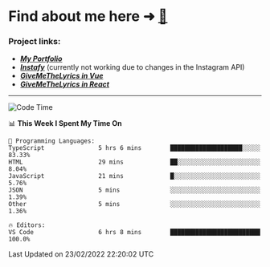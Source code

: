 # Find about me here ➜ [🧑](https://pauabella.dev)

### Project links:
- ***[My Portfolio](https://pauabella.dev)***
- ***[Instafy](https://instafy.me)*** (currently not working due to changes in the Instagram API)
- ***[GiveMeTheLyrics in Vue](https://lyrics.pauabella.dev)***
- ***[GiveMeTheLyrics in React](https://pauabella.dev/GiveMeTheLyrics)***

---
<!--START_SECTION:waka-->
![Code Time](http://img.shields.io/badge/Code%20Time-764%20hrs%2012%20mins-blue)

📊 **This Week I Spent My Time On** 

```text
💬 Programming Languages: 
TypeScript               5 hrs 6 mins        ████████████████████░░░░░   83.33% 
HTML                     29 mins             ██░░░░░░░░░░░░░░░░░░░░░░░   8.04% 
JavaScript               21 mins             █░░░░░░░░░░░░░░░░░░░░░░░░   5.76% 
JSON                     5 mins              ░░░░░░░░░░░░░░░░░░░░░░░░░   1.39% 
Other                    5 mins              ░░░░░░░░░░░░░░░░░░░░░░░░░   1.36%

🔥 Editors: 
VS Code                  6 hrs 8 mins        █████████████████████████   100.0%

```


 Last Updated on 23/02/2022 22:20:02 UTC
<!--END_SECTION:waka-->
